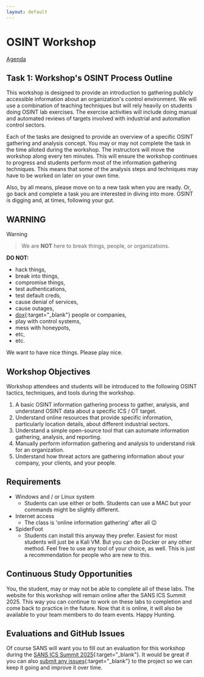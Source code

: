 ```yaml
---
layout: default
---
```


# OSINT Workshop
[Agenda](./index.md)

## Task 1: Workshop's OSINT Process Outline

This workshop is designed to provide an introduction to gathering publicly accessible information about an organization's control environment. We will use a combination of teaching techniques but will rely heavily on students doing OSINT lab exercises. The exercise activities will include doing manual and automated reviews of targets involved with industrial and automation control sectors. 

Each of the tasks are designed to provide an overview of a specific OSINT gathering and analysis concept. You may or may not complete the task in the time alloted during the workshop. The instructors will move the workshop along every ten minutes. This will ensure the workshop continues to progress and students perform most of the information gathering techniques. This means that some of the analysis steps and techniques may have to be worked on later on your own time.

Also, by all means, please move on to a new task when you are ready. Or, go back and complete a task you are interested in diving into more. OSINT is digging and, at times, following your gut.

## WARNING

> [!WARNING]

> We are **NOT** here to break things, people, or organizations.

**DO NOT:**

* hack things, 
* break into things, 
* compromise things, 
* test authentications, 
* test default creds, 
* cause denial of services,
* cause outages,
* [dox](https://en.wikipedia.org/wiki/Doxing){:target="_blank"} people or companies,
* play with control systems,
* mess with honeypots,
* etc,
* etc.

We want to have nice things. Please play nice.

## Workshop Objectives

Workshop attendees and students will be introduced to the following OSINT tactics, techniques, and tools during the workshop.

1. A basic OSINT information gathering process to gather, analysis, and understand OSINT data about a specific ICS / OT target.
2. Understand online resources that provide specific information, particularly location details, about different industrial sectors.
3. Understand a simple open-source tool that can automate information gathering, analysis, and reporting.
4. Manually perform information gathering and analysis to understand risk for an organization.
5. Understand how threat actors are gathering information about your company, your clients, and your people.

## Requirements

* Windows and / or Linux system
    * Students can use either or both. Students can use a MAC but your commands might be slightly different.
* Internet access
    * The class is 'online information gathering' after all :wink:
* SpiderFoot 
    * Students can install this anyway they prefer. Easiest for most students will just be a Kali VM. But you can do Docker or any other method. Feel free to use any tool of your choice, as well. This is just a recommendation for people who are new to this.

## Continuous Study Opportunities

You, the student, may or may not be able to complete all of these labs. The website for this workshop will remain online after the SANS ICS Summit 2025. This way you can continue to work on these labs to completion and come back to practice in the future. Now that it is online, it will also be available to your team members to do team events. Happy Hunting.

## Evaluations and GitHub Issues

Of course SANS will want you to fill out an evaluation for this workshop during the [SANS ICS Summit 2025](https://www.sans.org/cyber-security-training-events/ics-security-summit-2025/){:target="_blank"}. It would be great if you can also [submit any issues](https://github.com/cutaway-security/ics-summit-2025-osint-workshop/issues){:target="_blank"} to the project so we can keep it going and improve it over time.